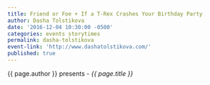 ```yaml
---
title: Friend or Foe + If a T-Rex Crashes Your Birthday Party
author: Dasha Tolstikova
date: '2016-12-04 10:30:00 -0500'
categories: events storytimes
permalink: dasha-tolstikova
event-link: 'http://www.dashatolstikova.com/'
published: true
---
```

{{ page.author }} presents - *{{ page.title }}*
